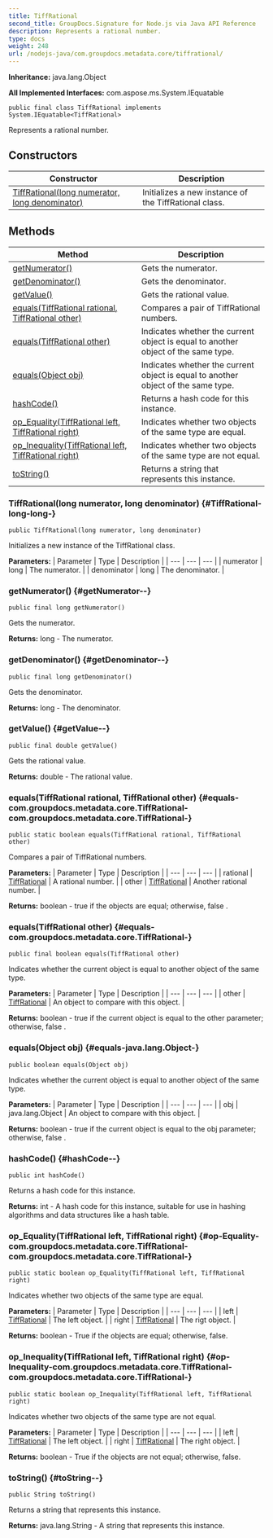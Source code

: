 ```yaml
---
title: TiffRational
second_title: GroupDocs.Signature for Node.js via Java API Reference
description: Represents a rational number.
type: docs
weight: 248
url: /nodejs-java/com.groupdocs.metadata.core/tiffrational/
---
```

**Inheritance:**
java.lang.Object

**All Implemented Interfaces:**
com.aspose.ms.System.IEquatable
```
public final class TiffRational implements System.IEquatable<TiffRational>
```

Represents a rational number.
## Constructors

| Constructor | Description |
| --- | --- |
| [TiffRational(long numerator, long denominator)](#TiffRational-long-long-) | Initializes a new instance of the  TiffRational  class. |
## Methods

| Method | Description |
| --- | --- |
| [getNumerator()](#getNumerator--) | Gets the numerator. |
| [getDenominator()](#getDenominator--) | Gets the denominator. |
| [getValue()](#getValue--) | Gets the rational value. |
| [equals(TiffRational rational, TiffRational other)](#equals-com.groupdocs.metadata.core.TiffRational-com.groupdocs.metadata.core.TiffRational-) | Compares a pair of  TiffRational  numbers. |
| [equals(TiffRational other)](#equals-com.groupdocs.metadata.core.TiffRational-) | Indicates whether the current object is equal to another object of the same type. |
| [equals(Object obj)](#equals-java.lang.Object-) | Indicates whether the current object is equal to another object of the same type. |
| [hashCode()](#hashCode--) | Returns a hash code for this instance. |
| [op_Equality(TiffRational left, TiffRational right)](#op-Equality-com.groupdocs.metadata.core.TiffRational-com.groupdocs.metadata.core.TiffRational-) | Indicates whether two objects of the same type are equal. |
| [op_Inequality(TiffRational left, TiffRational right)](#op-Inequality-com.groupdocs.metadata.core.TiffRational-com.groupdocs.metadata.core.TiffRational-) | Indicates whether two objects of the same type are not equal. |
| [toString()](#toString--) | Returns a  string  that represents this instance. |
### TiffRational(long numerator, long denominator) {#TiffRational-long-long-}
```
public TiffRational(long numerator, long denominator)
```


Initializes a new instance of the  TiffRational  class.

**Parameters:**
| Parameter | Type | Description |
| --- | --- | --- |
| numerator | long | The numerator. |
| denominator | long | The denominator. |

### getNumerator() {#getNumerator--}
```
public final long getNumerator()
```


Gets the numerator.

**Returns:**
long - The numerator.
### getDenominator() {#getDenominator--}
```
public final long getDenominator()
```


Gets the denominator.

**Returns:**
long - The denominator.
### getValue() {#getValue--}
```
public final double getValue()
```


Gets the rational value.

**Returns:**
double - The rational value.
### equals(TiffRational rational, TiffRational other) {#equals-com.groupdocs.metadata.core.TiffRational-com.groupdocs.metadata.core.TiffRational-}
```
public static boolean equals(TiffRational rational, TiffRational other)
```


Compares a pair of  TiffRational  numbers.

**Parameters:**
| Parameter | Type | Description |
| --- | --- | --- |
| rational | [TiffRational](../../com.groupdocs.metadata.core/tiffrational) | A rational number. |
| other | [TiffRational](../../com.groupdocs.metadata.core/tiffrational) | Another rational number. |

**Returns:**
boolean -  true  if the objects are equal; otherwise,  false .
### equals(TiffRational other) {#equals-com.groupdocs.metadata.core.TiffRational-}
```
public final boolean equals(TiffRational other)
```


Indicates whether the current object is equal to another object of the same type.

**Parameters:**
| Parameter | Type | Description |
| --- | --- | --- |
| other | [TiffRational](../../com.groupdocs.metadata.core/tiffrational) | An object to compare with this object. |

**Returns:**
boolean -  true  if the current object is equal to the  other  parameter; otherwise,  false .
### equals(Object obj) {#equals-java.lang.Object-}
```
public boolean equals(Object obj)
```


Indicates whether the current object is equal to another object of the same type.

**Parameters:**
| Parameter | Type | Description |
| --- | --- | --- |
| obj | java.lang.Object | An object to compare with this object. |

**Returns:**
boolean -  true  if the current object is equal to the  obj  parameter; otherwise,  false .
### hashCode() {#hashCode--}
```
public int hashCode()
```


Returns a hash code for this instance.

**Returns:**
int - A hash code for this instance, suitable for use in hashing algorithms and data structures like a hash table.
### op_Equality(TiffRational left, TiffRational right) {#op-Equality-com.groupdocs.metadata.core.TiffRational-com.groupdocs.metadata.core.TiffRational-}
```
public static boolean op_Equality(TiffRational left, TiffRational right)
```


Indicates whether two objects of the same type are equal.

**Parameters:**
| Parameter | Type | Description |
| --- | --- | --- |
| left | [TiffRational](../../com.groupdocs.metadata.core/tiffrational) | The left object. |
| right | [TiffRational](../../com.groupdocs.metadata.core/tiffrational) | The rigt object. |

**Returns:**
boolean - True if the objects are equal; otherwise, false.
### op_Inequality(TiffRational left, TiffRational right) {#op-Inequality-com.groupdocs.metadata.core.TiffRational-com.groupdocs.metadata.core.TiffRational-}
```
public static boolean op_Inequality(TiffRational left, TiffRational right)
```


Indicates whether two objects of the same type are not equal.

**Parameters:**
| Parameter | Type | Description |
| --- | --- | --- |
| left | [TiffRational](../../com.groupdocs.metadata.core/tiffrational) | The left object. |
| right | [TiffRational](../../com.groupdocs.metadata.core/tiffrational) | The right object. |

**Returns:**
boolean - True if the objects are not equal; otherwise, false.
### toString() {#toString--}
```
public String toString()
```


Returns a  string  that represents this instance.

**Returns:**
java.lang.String - A  string  that represents this instance.
